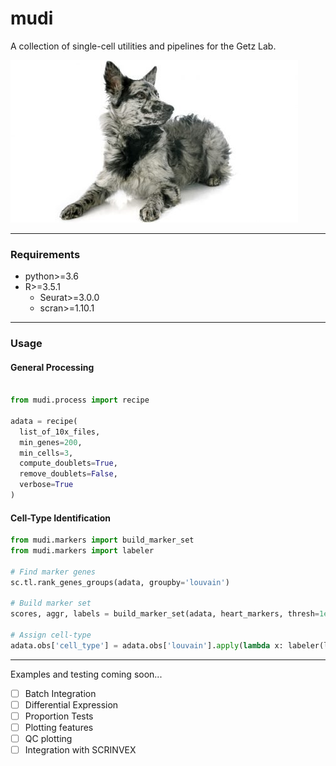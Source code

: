 # mudi
A collection of single-cell utilities and pipelines for the Getz Lab.


![](./mudi.jpg)

---

### Requirements
  * python>=3.6
  * R>=3.5.1
    * Seurat>=3.0.0
    * scran>=1.10.1

---

### Usage

#### General Processing

```python

from mudi.process import recipe

adata = recipe(
  list_of_10x_files,
  min_genes=200,
  min_cells=3,
  compute_doublets=True,
  remove_doublets=False,
  verbose=True
)

```

#### Cell-Type Identification

```python
from mudi.markers import build_marker_set
from mudi.markers import labeler

# Find marker genes
sc.tl.rank_genes_groups(adata, groupby='louvain')

# Build marker set
scores, aggr, labels = build_marker_set(adata, heart_markers, thresh=1e-2)

# Assign cell-type
adata.obs['cell_type'] = adata.obs['louvain'].apply(lambda x: labeler(labels,x))

```
---

Examples and testing coming soon...

- [ ] Batch Integration
- [ ] Differential Expression
- [ ] Proportion Tests
- [ ] Plotting features
- [ ] QC plotting
- [ ] Integration with SCRINVEX
